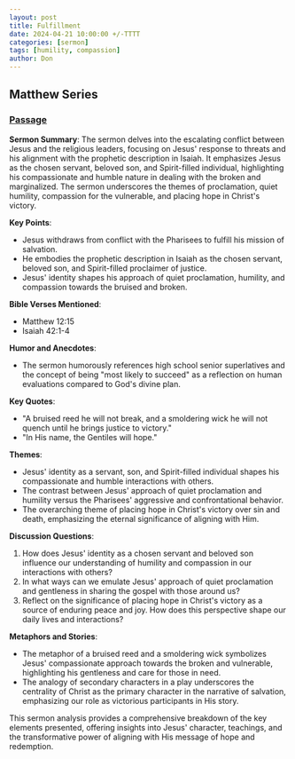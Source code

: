 ```yaml
---
layout: post
title: Fulfillment
date: 2024-04-21 10:00:00 +/-TTTT
categories: [sermon]
tags: [humility, compassion]
author: Don
---
```

## Matthew Series

### [Passage](https://www.stepbible.org/?q=version=ESV@reference=Matt.12&options=HVNUG)

**Sermon Summary**:
The sermon delves into the escalating conflict between Jesus and the religious leaders, focusing on Jesus' response to threats and his alignment with the prophetic description in Isaiah. It emphasizes Jesus as the chosen servant, beloved son, and Spirit-filled individual, highlighting his compassionate and humble nature in dealing with the broken and marginalized. The sermon underscores the themes of proclamation, quiet humility, compassion for the vulnerable, and placing hope in Christ's victory.

**Key Points**:
- Jesus withdraws from conflict with the Pharisees to fulfill his mission of salvation.
- He embodies the prophetic description in Isaiah as the chosen servant, beloved son, and Spirit-filled proclaimer of justice.
- Jesus' identity shapes his approach of quiet proclamation, humility, and compassion towards the bruised and broken.

**Bible Verses Mentioned**:
- Matthew 12:15
- Isaiah 42:1-4

**Humor and Anecdotes**:
- The sermon humorously references high school senior superlatives and the concept of being "most likely to succeed" as a reflection on human evaluations compared to God's divine plan.

**Key Quotes**:
- "A bruised reed he will not break, and a smoldering wick he will not quench until he brings justice to victory."
- "In His name, the Gentiles will hope."

**Themes**:
- Jesus' identity as a servant, son, and Spirit-filled individual shapes his compassionate and humble interactions with others.
- The contrast between Jesus' approach of quiet proclamation and humility versus the Pharisees' aggressive and confrontational behavior.
- The overarching theme of placing hope in Christ's victory over sin and death, emphasizing the eternal significance of aligning with Him.

**Discussion Questions**:
1. How does Jesus' identity as a chosen servant and beloved son influence our understanding of humility and compassion in our interactions with others?
2. In what ways can we emulate Jesus' approach of quiet proclamation and gentleness in sharing the gospel with those around us?
3. Reflect on the significance of placing hope in Christ's victory as a source of enduring peace and joy. How does this perspective shape our daily lives and interactions?

**Metaphors and Stories**:
- The metaphor of a bruised reed and a smoldering wick symbolizes Jesus' compassionate approach towards the broken and vulnerable, highlighting his gentleness and care for those in need.
- The analogy of secondary characters in a play underscores the centrality of Christ as the primary character in the narrative of salvation, emphasizing our role as victorious participants in His story.

This sermon analysis provides a comprehensive breakdown of the key elements presented, offering insights into Jesus' character, teachings, and the transformative power of aligning with His message of hope and redemption.

